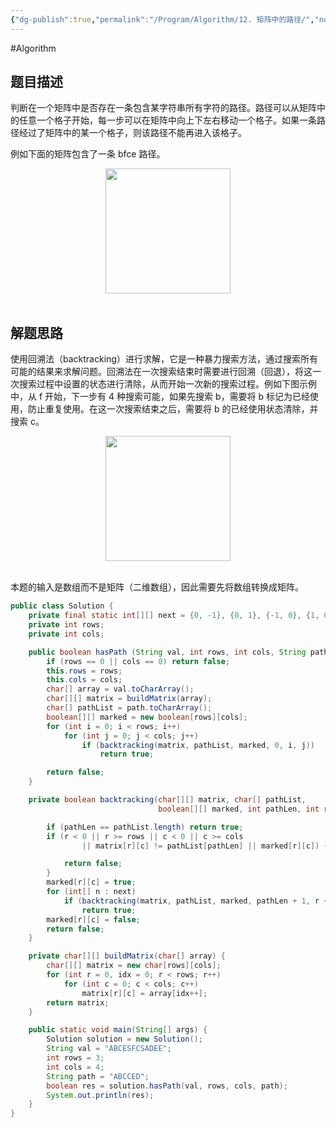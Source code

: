 ```yaml
---
{"dg-publish":true,"permalink":"/Program/Algorithm/12. 矩阵中的路径/","noteIcon":"","created":"2025-03-06T21:28:25.959+08:00"}
---
```


#Algorithm 
## 题目描述

判断在一个矩阵中是否存在一条包含某字符串所有字符的路径。路径可以从矩阵中的任意一个格子开始，每一步可以在矩阵中向上下左右移动一个格子。如果一条路径经过了矩阵中的某一个格子，则该路径不能再进入该格子。

例如下面的矩阵包含了一条 bfce 路径。

<div align="center"> <img src="https://cs-notes-1256109796.cos.ap-guangzhou.myqcloud.com/1db1c7ea-0443-478b-8df9-7e33b1336cc4.png" width="200px"> </div><br>

## 解题思路

使用回溯法（backtracking）进行求解，它是一种暴力搜索方法，通过搜索所有可能的结果来求解问题。回溯法在一次搜索结束时需要进行回溯（回退），将这一次搜索过程中设置的状态进行清除，从而开始一次新的搜索过程。例如下图示例中，从 f 开始，下一步有 4 种搜索可能，如果先搜索 b，需要将 b 标记为已经使用，防止重复使用。在这一次搜索结束之后，需要将 b 的已经使用状态清除，并搜索 c。

<div align="center"> <img src="https://cs-notes-1256109796.cos.ap-guangzhou.myqcloud.com/dc964b86-7a08-4bde-a3d9-e6ddceb29f98.png" width="200px"> </div><br>

本题的输入是数组而不是矩阵（二维数组），因此需要先将数组转换成矩阵。

```java
public class Solution {
    private final static int[][] next = {0, -1}, {0, 1}, {-1, 0}, {1, 0};
    private int rows;
    private int cols;

    public boolean hasPath (String val, int rows, int cols, String path) {
        if (rows == 0 || cols == 0) return false;
        this.rows = rows;
        this.cols = cols;
        char[] array = val.toCharArray();
        char[][] matrix = buildMatrix(array);
        char[] pathList = path.toCharArray();
        boolean[][] marked = new boolean[rows][cols];
        for (int i = 0; i < rows; i++)
            for (int j = 0; j < cols; j++)
                if (backtracking(matrix, pathList, marked, 0, i, j))
                    return true;

        return false;
    }

    private boolean backtracking(char[][] matrix, char[] pathList,
                                 boolean[][] marked, int pathLen, int r, int c) {

        if (pathLen == pathList.length) return true;
        if (r < 0 || r >= rows || c < 0 || c >= cols
                || matrix[r][c] != pathList[pathLen] || marked[r][c]) {

            return false;
        }
        marked[r][c] = true;
        for (int[] n : next)
            if (backtracking(matrix, pathList, marked, pathLen + 1, r + n[0], c + n[1]))
                return true;
        marked[r][c] = false;
        return false;
    }

    private char[][] buildMatrix(char[] array) {
        char[][] matrix = new char[rows][cols];
        for (int r = 0, idx = 0; r < rows; r++)
            for (int c = 0; c < cols; c++)
                matrix[r][c] = array[idx++];
        return matrix;
    }

    public static void main(String[] args) {
        Solution solution = new Solution();
        String val = "ABCESFCSADEE";
        int rows = 3;
        int cols = 4;
        String path = "ABCCED";
        boolean res = solution.hasPath(val, rows, cols, path);
        System.out.println(res);
    }
}
```
